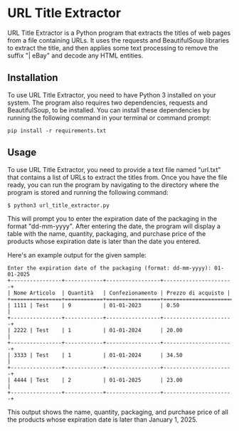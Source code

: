 # URL Title Extractor
URL Title Extractor is a Python program that extracts the titles of web pages from a file containing URLs. It uses the requests and BeautifulSoup libraries to extract the title, and then applies some text processing to remove the suffix "| eBay" and decode any HTML entities.

## Installation
To use URL Title Extractor, you need to have Python 3 installed on your system. The program also requires two dependencies, requests and BeautifulSoup, to be installed. You can install these dependencies by running the following command in your terminal or command prompt:
```shell
pip install -r requirements.txt
```

## Usage
To use URL Title Extractor, you need to provide a text file named "url.txt" that contains a list of URLs to extract the titles from. Once you have the file ready, you can run the program by navigating to the directory where the program is stored and running the following command:
```shell
$ python3 url_title_extractor.py

```
This will prompt you to enter the expiration date of the packaging in the format "dd-mm-yyyy". After entering the date, the program will display a table with the name, quantity, packaging, and purchase price of the products whose expiration date is later than the date you entered.

Here's an example output for the given sample:

```shell
Enter the expiration date of the packaging (format: dd-mm-yyyy): 01-01-2025
+----------------+------------+-----------------+----------------------+
| Nome Articolo  | Quantità   | Confezionamento | Prezzo di acquisto |
+================+============+=================+======================+
| 1111 | Test    | 9          | 01-01-2023      | 0.50                 |
+----------------+------------+-----------------+----------------------+
| 2222 | Test    | 1          | 01-01-2024      | 20.00                |
+----------------+------------+-----------------+----------------------+
| 3333 | Test    | 1          | 01-01-2024      | 34.50                |
+----------------+------------+-----------------+----------------------+
| 4444 | Test    | 2          | 01-01-2025      | 23.00                |
+----------------+------------+-----------------+----------------------+
```
This output shows the name, quantity, packaging, and purchase price of all the products whose expiration date is later than January 1, 2025.
